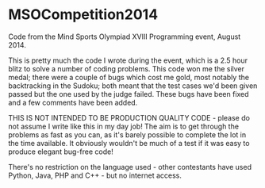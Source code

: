 MSOCompetition2014
==================

Code from the Mind Sports Olympiad XVIII Programming event, August 2014. 

This is pretty much the code I wrote during the event, which is a 2.5 hour blitz to solve a number of coding
problems. This code won me the silver medal; there were a couple of bugs which cost me gold, most notably the 
backtracking in the Sudoku; both meant that the test cases we'd been given passed but the one used by the judge 
failed. These bugs have been fixed and a few comments have been added.

THIS IS NOT INTENDED TO BE PRODUCTION QUALITY CODE - please do not assume I write like this in my day job! 
The aim is to get through the problems as fast as you can, as it's barely possible to complete the lot in the
time available. It obviously wouldn't be much of a test if it was easy to produce elegant bug-free code!

There's no restriction on the language used - other contestants have used Python, Java, PHP and C++ - but
no internet access.
